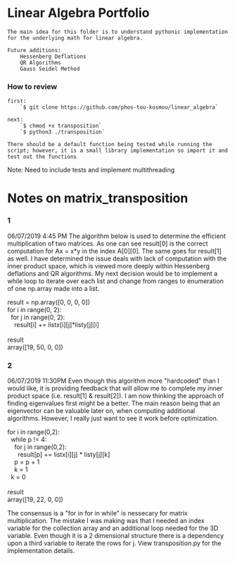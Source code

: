 # Linear Algebra Portfolio

    The main idea for this folder is to understand pythonic implementation for the underlying math for linear algebra.

    Future additions:
        Hessenberg Deflations
        QR Algorithms
        Gauss Seidel Method

### How to review

    first:
        `$ git clone https://github.com/phos-tou-kosmou/linear_algebra`

    next: 
        `$ chmod +x transposition`
        `$ python3 ./transposition`

    There should be a default function being tested while running the script; however, it is a small library implementation so import it and test out the functions

Note:
    Need to include tests and implement multithreading
    
# Notes on matrix_transposition

### 1
06/07/2019  4:45 PM
The algorithm below is used to determine the efficient multiplication of two matrices.  As one can see result[0] is the
correct computation for Ax = x*y in the index A[0][0].  The same goes for result[1] as well.  I have determined
the issue deals with lack of computation with the inner product space, which is viewed more deeply within Hessenberg deflations
and QR algorithms.  My next decision would be to implement a while loop to iterate over each list and change from ranges to
enumeration of one np.array made into a list.

result = np.array([0, 0, 0, 0]) \
for i in range(0, 2): \
&nbsp;&nbsp;for j in range(0, 2): \
&nbsp;&nbsp;&nbsp;&nbsp;result[i] += listx[i][j]*listy[j][i] \
 \
result \
array([19, 50,  0,  0]) 

### 2
06/07/2019 11:30PM
Even though this algorithm more "hardcoded" than I would like, it is providing feedback that will allow me to complete
my inner product space (i.e. result[1] & result[2]).  I am now thinking the approach of finding eigenvalues first
might be a better.  The main reason being that an eigenvector can be valuable later on, when computing additional
algorithms.  However, I really just want to see it work before optimization.

for i in range(0,2): \
&nbsp;&nbsp;while p != 4: \
&nbsp;&nbsp;&nbsp;&nbsp;for j in range(0,2): \
&nbsp;&nbsp;&nbsp;&nbsp;&nbsp;&nbsp;result[p] += listx[i][j] * listy[j][k] \
&nbsp;&nbsp;&nbsp;&nbsp;p = p + 1 \
&nbsp;&nbsp;&nbsp;&nbsp;k = 1 \
&nbsp;&nbsp;k = 0 \
 \
result \
array([19, 22, 0, 0]) 

The consensus is a "for in for in while" is nessecary for matrix multiplication.  The mistake I was making was that I needed an index variable for the collection array and an additional loop needed for the 3D variable.  Even though it is a 2 dimensional structure there is a dependency upon a third variable to iterate the rows for j.  View transposition.py for the implementation details.
